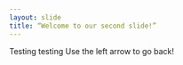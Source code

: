 ```yaml
---
layout: slide
title: “Welcome to our second slide!”
---
```

Testing testing
Use the left arrow to go back!
